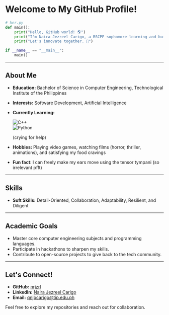 # Welcome to My GitHub Profile!

```python
# her.py
def main():
    print("Hello, GitHub world! 🌎")
    print("I'm Naira Jezreel Carigo, a BSCPE sophomore learning and building awesome tech!")
    print("Let's innovate together. 🚀")

if __name__ == "__main__":
    main()
```
---

## About Me
- **Education:** Bachelor of Science in Computer Engineering, Technological Institute of the Philippines  
- **Interests:** Software Development, Artificial Intelligence
- **Currently Learning:**
  
  ![C++](https://img.shields.io/badge/-C++-00599C?logo=c%2B%2B&logoColor=white)  
  ![Python](https://img.shields.io/badge/-Python-3776AB?logo=python&logoColor=white)
  
  (crying for help)
- **Hobbies:** Playing video games, watching films (horror, thriller, animations), and satisfying my food cravings
- **Fun fact**: I can freely make my ears move using the tensor tympani (so irrelevant pfft)


---

## Skills

- **Soft Skills:** Detail-Oriented, Collaboration, Adaptability, Resilient, and Diligent

---

## Academic Goals
- Master core computer engineering subjects and programming languages.  
- Participate in hackathons to sharpen my skills.  
- Contribute to open-source projects to give back to the tech community.

---

## Let's Connect!
- **GitHub:** [nrjzrl](https://github.com/nrjzrl)  
- **LinkedIn:** [Naira Jezreel Carigo](https://linkedin.com/in/naira-jezreel-carigo)  
- **Email:** [qnjbcarigo@tip.edu.ph](mailto:qnjbcarigo@tip.edu.ph)  
 
Feel free to explore my repositories and reach out for collaboration.
